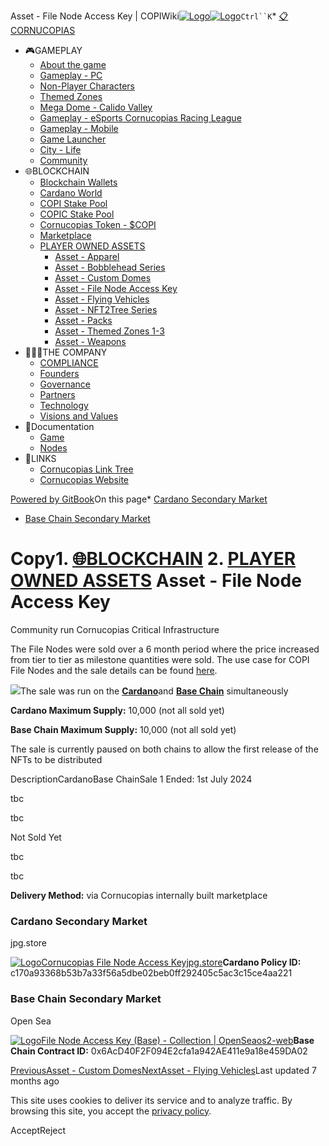 Asset - File Node Access Key | COPIWiki[![Logo](https://copiwiki.cornucopias.io/~gitbook/image?url=https%3A%2F%2F1762761122-files.gitbook.io%2F%7E%2Ffiles%2Fv0%2Fb%2Fgitbook-x-prod.appspot.com%2Fo%2Forganizations%252FVpfHHIHQI6ROs7kspCfa%252Fsites%252Fsite_dzbNR%252Flogo%252FxczoLfMLSrLZyl8UxDSg%252FCornucopias_Logo-White-Medium.png%3Falt%3Dmedia%26token%3Dcfef2e74-c264-4b9d-bc1c-d89788f5dc9c&width=260&dpr=4&quality=100&sign=ce383b9c&sv=2)![Logo](https://copiwiki.cornucopias.io/~gitbook/image?url=https%3A%2F%2F1762761122-files.gitbook.io%2F%7E%2Ffiles%2Fv0%2Fb%2Fgitbook-x-prod.appspot.com%2Fo%2Forganizations%252FVpfHHIHQI6ROs7kspCfa%252Fsites%252Fsite_dzbNR%252Flogo%252FxczoLfMLSrLZyl8UxDSg%252FCornucopias_Logo-White-Medium.png%3Falt%3Dmedia%26token%3Dcfef2e74-c264-4b9d-bc1c-d89788f5dc9c&width=260&dpr=4&quality=100&sign=ce383b9c&sv=2)](/)`Ctrl``K`* [📋CORNUCOPIAS](/)
* 🎮GAMEPLAY
	+ [About the game](/gameplay/about-the-game)
	+ [Gameplay - PC](/gameplay/gameplay-pc)
	+ [Non-Player Characters](/gameplay/non-player-characters)
	+ [Themed Zones](/gameplay/themed-zones)
	+ [Mega Dome - Calido Valley](/gameplay/mega-dome-calido-valley)
	+ [Gameplay - eSports Cornucopias Racing League](/gameplay/gameplay-esports-cornucopias-racing-league)
	+ [Gameplay - Mobile](/gameplay/gameplay-mobile)
	+ [Game Launcher](/gameplay/game-launcher)
	+ [City - Life](/gameplay/city-life)
	+ [Community](/gameplay/community)
* 🌐BLOCKCHAIN
	+ [Blockchain Wallets](/blockchain/blockchain-wallets)
	+ [Cardano World](/blockchain/cardano-world)
	+ [COPI Stake Pool](/blockchain/copi-stake-pool)
	+ [COPIC Stake Pool](/blockchain/copic-stake-pool)
	+ [Cornucopias Token - $COPI](/blockchain/cornucopias-token-usdcopi)
	+ [Marketplace](/blockchain/marketplace)
	+ [PLAYER OWNED ASSETS](/blockchain/player-owned-assets)
		- [Asset - Apparel](/blockchain/player-owned-assets/asset-apparel)
		- [Asset - Bobblehead Series](/blockchain/player-owned-assets/asset-bobblehead-series)
		- [Asset - Custom Domes](/blockchain/player-owned-assets/asset-custom-domes)
		- [Asset - File Node Access Key](/blockchain/player-owned-assets/asset-file-node-access-key)
		- [Asset - Flying Vehicles](/blockchain/player-owned-assets/asset-flying-vehicles)
		- [Asset - NFT2Tree Series](/blockchain/player-owned-assets/asset-nft2tree-series)
		- [Asset - Packs](/blockchain/player-owned-assets/asset-packs)
		- [Asset - Themed Zones 1-3](/blockchain/player-owned-assets/asset-themed-zones-1-3)
		- [Asset - Weapons](/blockchain/player-owned-assets/asset-weapons)
* 🧑‍🤝‍🧑THE COMPANY
	+ [COMPLIANCE](/the-company/compliance)
	+ [Founders](/the-company/founders)
	+ [Governance](/the-company/governance)
	+ [Partners](/the-company/partners)
	+ [Technology](/the-company/technology)
	+ [Visions and Values](/the-company/visions-and-values)
* 📖Documentation
	+ [Game](/documentation/game)
	+ [Nodes](/documentation/nodes)
* 🔗LINKS
	+ [Cornucopias Link Tree](https://linktr.ee/cornucopias.game)
	+ [Cornucopias Website](https://www.cornucopias.io)

[Powered by GitBook](https://www.gitbook.com/?utm_source=content&utm_medium=trademark&utm_campaign=PQmCVki2WHg9QcW9pdrX)On this page* [Cardano Secondary Market](#cardano-secondary-market)
* [Base Chain Secondary Market](#base-chain-secondary-market)

Copy1. [🌐BLOCKCHAIN](/blockchain)
2. [PLAYER OWNED ASSETS](/blockchain/player-owned-assets)
Asset - File Node Access Key
============================

Community run Cornucopias Critical Infrastructure

The File Nodes were sold over a 6 month period where the price increased from tier to tier as milestone quantities were sold. The use case for COPI File Nodes and the sale details can be found [here](/the-company/technology/copi-nodes/copi-file-node).

![](https://copiwiki.cornucopias.io/~gitbook/image?url=https%3A%2F%2F4046923609-files.gitbook.io%2F%7E%2Ffiles%2Fv0%2Fb%2Fgitbook-x-prod.appspot.com%2Fo%2Fspaces%252FPQmCVki2WHg9QcW9pdrX%252Fuploads%252FJ3w4chRKPg0WkQiSSMhm%252Fimage.png%3Falt%3Dmedia%26token%3D35d7b1ae-bb7f-49d4-9c18-0a9f972962bb&width=768&dpr=4&quality=100&sign=71098051&sv=2)The sale was run on the [**Cardano**](/the-company/technology/cross-chain-technology/cardano-blockchain)and [**Base Chain**](/the-company/technology/cross-chain-technology/base-chain) simultaneously

**Cardano Maximum Supply:** 10,000 (not all sold yet)

**Base Chain Maximum Supply:** 10,000 (not all sold yet)

The sale is currently paused on both chains to allow the first release of the NFTs to be distributed

DescriptionCardanoBase ChainSale 1 Ended: 1st July 2024

tbc

tbc

Not Sold Yet

tbc

tbc

**Delivery Method:** via Cornucopias internally built marketplace​​

### **Cardano Secondary Market**

jpg.store

[![Logo](https://copiwiki.cornucopias.io/~gitbook/image?url=https%3A%2F%2Fstatic.jpgstoreapis.com%2Fapple-touch-icon.png&width=20&dpr=4&quality=100&sign=617074c1&sv=2)Cornucopias File Node Access Keyjpg.store](https://www.jpg.store/collection/cornucopias-file-node-access-key)**Cardano Policy ID:**  c170a93368b53b7a33f56a5dbe02beb0ff292405c5ac3c15ce4aa221

### **Base Chain Secondary Market**

Open Sea

[![Logo](https://copiwiki.cornucopias.io/~gitbook/image?url=https%3A%2F%2Fopensea.io%2Ficons%2Ficon-192x192.png&width=20&dpr=4&quality=100&sign=844b87d1&sv=2)File Node Access Key (Base) - Collection | OpenSeaos2-web](https://opensea.io/collection/file-node-access-key-base)**Base Chain Contract ID:**  0x6AcD40F2F094E2cfa1a942AE411e9a18e459DA02

[PreviousAsset - Custom Domes](/blockchain/player-owned-assets/asset-custom-domes)[NextAsset - Flying Vehicles](/blockchain/player-owned-assets/asset-flying-vehicles)Last updated 7 months ago

This site uses cookies to deliver its service and to analyze traffic. By browsing this site, you accept the [privacy policy](https://www.cornucopias.io/privacy-policy).

AcceptReject